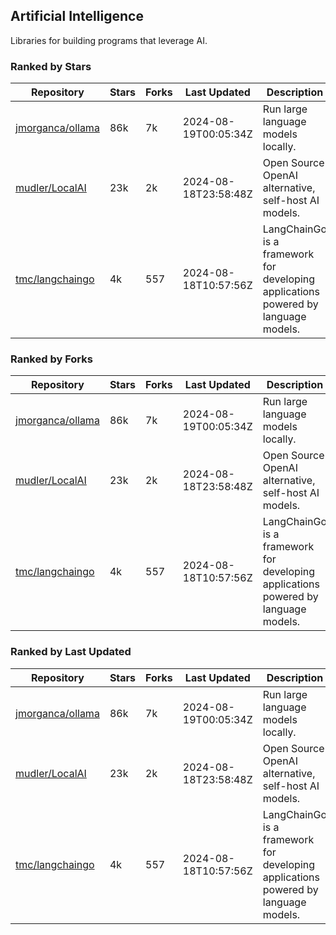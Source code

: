 ## Artificial Intelligence

Libraries for building programs that leverage AI.

### Ranked by Stars

| Repository | Stars | Forks | Last Updated | Description | 
|------------|-------|-------|--------------|-------------|
| [jmorganca/ollama](https://github.com/jmorganca/ollama) | 86k | 7k | 2024-08-19T00:05:34Z |  Run large language models locally. |
| [mudler/LocalAI](https://github.com/mudler/LocalAI) | 23k | 2k | 2024-08-18T23:58:48Z |  Open Source OpenAI alternative, self-host AI models. |
| [tmc/langchaingo](https://github.com/tmc/langchaingo) | 4k | 557 | 2024-08-18T10:57:56Z |  LangChainGo is a framework for developing applications powered by language models. |

### Ranked by Forks

| Repository | Stars | Forks | Last Updated | Description | 
|------------|-------|-------|--------------|-------------|
| [jmorganca/ollama](https://github.com/jmorganca/ollama) | 86k | 7k | 2024-08-19T00:05:34Z |  Run large language models locally. |
| [mudler/LocalAI](https://github.com/mudler/LocalAI) | 23k | 2k | 2024-08-18T23:58:48Z |  Open Source OpenAI alternative, self-host AI models. |
| [tmc/langchaingo](https://github.com/tmc/langchaingo) | 4k | 557 | 2024-08-18T10:57:56Z |  LangChainGo is a framework for developing applications powered by language models. |

### Ranked by Last Updated

| Repository | Stars | Forks | Last Updated | Description | 
|------------|-------|-------|--------------|-------------|
| [jmorganca/ollama](https://github.com/jmorganca/ollama) | 86k | 7k | 2024-08-19T00:05:34Z |  Run large language models locally. |
| [mudler/LocalAI](https://github.com/mudler/LocalAI) | 23k | 2k | 2024-08-18T23:58:48Z |  Open Source OpenAI alternative, self-host AI models. |
| [tmc/langchaingo](https://github.com/tmc/langchaingo) | 4k | 557 | 2024-08-18T10:57:56Z |  LangChainGo is a framework for developing applications powered by language models. |

